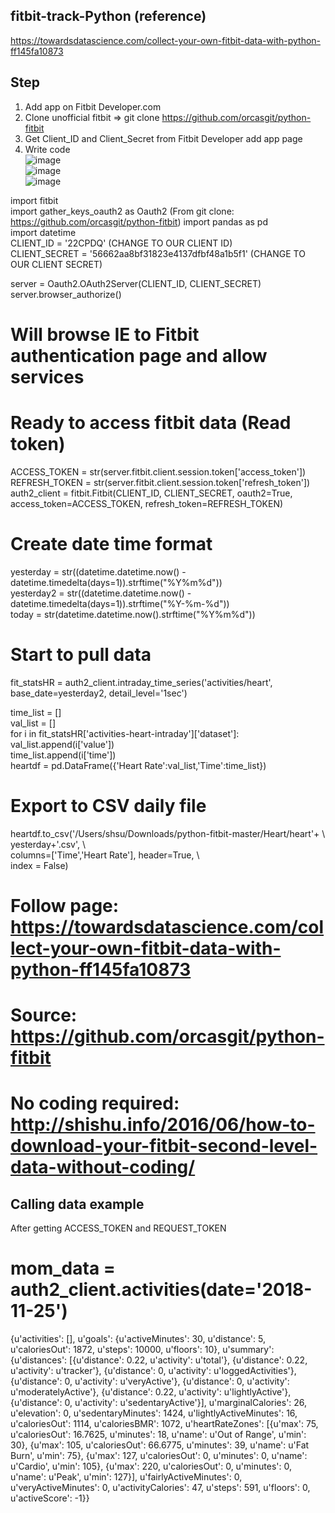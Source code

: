 ## fitbit-track-Python  (reference)  
https://towardsdatascience.com/collect-your-own-fitbit-data-with-python-ff145fa10873  

## Step  
 1) Add app on Fitbit Developer.com  
 2) Clone unofficial fitbit =>  git clone https://github.com/orcasgit/python-fitbit  
 3) Get Client_ID and Client_Secret from Fitbit Developer add app page  
 4) Write code  
 ![image](https://user-images.githubusercontent.com/16419246/50111959-9b968080-0203-11e9-84de-95ba7f0fa248.png)  
 ![image](https://user-images.githubusercontent.com/16419246/50111997-c385e400-0203-11e9-8960-94759a71716c.png)  
![image](https://user-images.githubusercontent.com/16419246/50112075-f62fdc80-0203-11e9-82f5-7a6dfd6fef58.png)  


import fitbit  
import gather_keys_oauth2 as Oauth2      (From git clone: https://github.com/orcasgit/python-fitbit)
import pandas as pd   
import datetime  
CLIENT_ID = '22CPDQ'   (CHANGE TO OUR CLIENT ID)  
CLIENT_SECRET = '56662aa8bf31823e4137dfbf48a1b5f1'    (CHANGE TO OUR CLIENT SECRET)  
  
server = Oauth2.OAuth2Server(CLIENT_ID, CLIENT_SECRET)  
server.browser_authorize()  
# Will browse IE to Fitbit authentication page and allow services  
  


# Ready to access fitbit data (Read token)  
ACCESS_TOKEN = str(server.fitbit.client.session.token['access_token'])  
REFRESH_TOKEN = str(server.fitbit.client.session.token['refresh_token'])  
auth2_client = fitbit.Fitbit(CLIENT_ID, CLIENT_SECRET, oauth2=True, access_token=ACCESS_TOKEN, refresh_token=REFRESH_TOKEN)  

  
# Create date time format  
yesterday = str((datetime.datetime.now() - datetime.timedelta(days=1)).strftime("%Y%m%d"))  
yesterday2 = str((datetime.datetime.now() - datetime.timedelta(days=1)).strftime("%Y-%m-%d"))  
today = str(datetime.datetime.now().strftime("%Y%m%d"))  

  
# Start to pull data  
fit_statsHR = auth2_client.intraday_time_series('activities/heart', base_date=yesterday2, detail_level='1sec')  
  
time_list = []  
val_list = []  
for i in fit_statsHR['activities-heart-intraday']['dataset']:    
      val_list.append(i['value'])  
      time_list.append(i['time'])  
heartdf = pd.DataFrame({'Heart Rate':val_list,'Time':time_list})  
  
# Export to CSV daily file  
heartdf.to_csv('/Users/shsu/Downloads/python-fitbit-master/Heart/heart'+ \  
               yesterday+'.csv', \  
               columns=['Time','Heart Rate'], header=True, \  
               index = False)  
               
                 
               

# Follow page: https://towardsdatascience.com/collect-your-own-fitbit-data-with-python-ff145fa10873  
# Source:  https://github.com/orcasgit/python-fitbit  
# No coding required:  http://shishu.info/2016/06/how-to-download-your-fitbit-second-level-data-without-coding/  





  
## Calling data example  
After getting ACCESS_TOKEN and REQUEST_TOKEN  
  
# mom_data = auth2_client.activities(date='2018-11-25')
{u'activities': [], u'goals': {u'activeMinutes': 30, u'distance': 5, u'caloriesOut': 1872, u'steps': 10000, u'floors': 10}, u'summary': {u'distances': [{u'distance': 0.22, u'activity': u'total'}, {u'distance': 0.22, u'activity': u'tracker'}, {u'distance': 0, u'activity': u'loggedActivities'}, {u'distance': 0, u'activity': u'veryActive'}, {u'distance': 0, u'activity': u'moderatelyActive'}, {u'distance': 0.22, u'activity': u'lightlyActive'}, {u'distance': 0, u'activity': u'sedentaryActive'}], u'marginalCalories': 26, u'elevation': 0, u'sedentaryMinutes': 1424, u'lightlyActiveMinutes': 16, u'caloriesOut': 1114, u'caloriesBMR': 1072, u'heartRateZones': [{u'max': 75, u'caloriesOut': 16.7625, u'minutes': 18, u'name': u'Out of Range', u'min': 30}, {u'max': 105, u'caloriesOut': 66.6775, u'minutes': 39, u'name': u'Fat Burn', u'min': 75}, {u'max': 127, u'caloriesOut': 0, u'minutes': 0, u'name': u'Cardio', u'min': 105}, {u'max': 220, u'caloriesOut': 0, u'minutes': 0, u'name': u'Peak', u'min': 127}], u'fairlyActiveMinutes': 0, u'veryActiveMinutes': 0, u'activityCalories': 47, u'steps': 591, u'floors': 0, u'activeScore': -1}}
